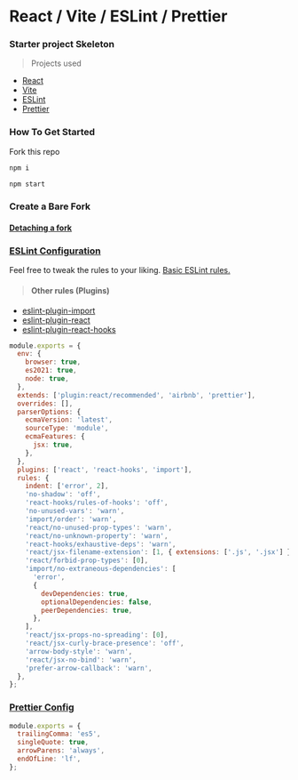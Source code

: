 # React / Vite / ESLint / Prettier

### Starter project Skeleton

> Projects used

- [React](https://react.dev/)
- [Vite](https://vitejs.dev/)
- [ESLint](https://eslint.org/)
- [Prettier](https://prettier.io/)

### How To Get Started
Fork this repo

```bash
npm i
```

```bash
npm start
```

### Create a Bare Fork
#### [Detaching a fork](https://docs.github.com/en/pull-requests/collaborating-with-pull-requests/working-with-forks/detaching-a-fork)



### [ESLint Configuration](./.eslintrc.js)

Feel free to tweak the rules to your liking. [Basic ESLint rules.](https://eslint.org/docs/latest/rules/)

> #### Other rules (Plugins)

- [eslint-plugin-import](https://www.npmjs.com/package/eslint-plugin-import)
- [eslint-plugin-react](https://www.npmjs.com/package/eslint-plugin-react#list-of-supported-rules)
- [eslint-plugin-react-hooks](https://www.npmjs.com/package/eslint-plugin-react-hooks)

```javascript
module.exports = {
  env: {
    browser: true,
    es2021: true,
    node: true,
  },
  extends: ['plugin:react/recommended', 'airbnb', 'prettier'],
  overrides: [],
  parserOptions: {
    ecmaVersion: 'latest',
    sourceType: 'module',
    ecmaFeatures: {
      jsx: true,
    },
  },
  plugins: ['react', 'react-hooks', 'import'],
  rules: {
    indent: ['error', 2],
    'no-shadow': 'off',
    'react-hooks/rules-of-hooks': 'off',
    'no-unused-vars': 'warn',
    'import/order': 'warn',
    'react/no-unused-prop-types': 'warn',
    'react/no-unknown-property': 'warn',
    'react-hooks/exhaustive-deps': 'warn',
    'react/jsx-filename-extension': [1, { extensions: ['.js', '.jsx'] }],
    'react/forbid-prop-types': [0],
    'import/no-extraneous-dependencies': [
      'error',
      {
        devDependencies: true,
        optionalDependencies: false,
        peerDependencies: true,
      },
    ],
    'react/jsx-props-no-spreading': [0],
    'react/jsx-curly-brace-presence': 'off',
    'arrow-body-style': 'warn',
    'react/jsx-no-bind': 'warn',
    'prefer-arrow-callback': 'warn',
  },
};
```

### [Prettier Config](./.prettierrc.js)

```javascript
module.exports = {
  trailingComma: 'es5',
  singleQuote: true,
  arrowParens: 'always',
  endOfLine: 'lf',
};
```
